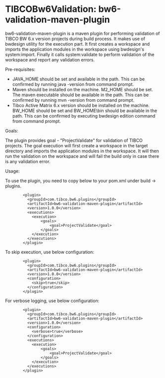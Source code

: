 # TIBCOBw6Validation: bw6-validation-maven-plugin
bw6-validation-maven-plugin is a maven plugin for performing validation of TIBCO BW 6.x version projects during build process.
It makes use of bwdesign utility for the execution part. It first creates a workspace and imports the application modules in the workspace using 
bwdesign's system:import. Finally it calls system:validate to perform validation of the workspace and report any validation errors.

Pre-requisites:
- JAVA_HOME should be set and available in the path. This can be confirmed by running java -version from command prompt.
- Maven should be installed on the machine. M2_HOME should be set. The maven executable should be available in the path. This can be confirmed by running
mvn -version from command prompt.
- Tibco Active Matrix 6.x version should be installed on the machine. BW_HOME should be set and BW_HOME\bin should be available in the path. This can be confirmed
by executing bwdesign edition command from command prompt.

Goals:

The plugin provides goal - "ProjectValidate" for validation of TIBCO projects.
The goal execution will first create a workspace in the target directory and imports the application modules in the workspace. It will then run the validation
on the workspace and will fail the build only in case there is any validation error.

Usage:

To use the plugin, you need to copy below to your pom.xml under build -> plugins.

			<plugin>
              <groupId>com.tibco.bw6.plugins</groupId>
              <artifactId>bw6-validation-maven-plugin</artifactId>
			  <version>1.0.0</version>
			  <executions>
				<execution>
					<goals>
						<goal>ProjectValidate</goal>
					</goals>
				</execution>
              </executions>
            </plugin>
			
To skip execution, use below configuration:

			<plugin>
              <groupId>com.tibco.bw6.plugins</groupId>
              <artifactId>bw6-validation-maven-plugin</artifactId>
			  <version>1.0.0</version>
			  <configuration>
				<skip>true</skip>
              </configuration>
            </plugin>
			
For verbose logging, use below configuration:

			<plugin>
              <groupId>com.tibco.bw6.plugins</groupId>
              <artifactId>bw6-validation-maven-plugin</artifactId>
			  <version>1.0.0</version>
			  <configuration>
				<verbose>true</verbose>
              </configuration>
			  <executions>
				<execution>
					<goals>
						<goal>ProjectValidate</goal>
					</goals>
				</execution>
              </executions>
            </plugin>


